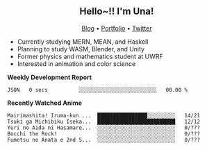 <h2 align="center">
  Hello~!! I'm Una!
</h2>

<p align="center">
  <a href="https://anarchy.website/">Blog</a> &bull;
  <a href="https://una-ada.github.io/">Portfolio</a> &bull;
  <a href="https://twitter.com/xn__z7x">Twitter</a>
</p>

- Currently studying MERN, MEAN, and Haskell
- Planning to study WASM, Blender, and Unity
- Former physics and mathematics student at UWRF
- Interested in animation and color science

**Weekly Development Report**

<!--START_SECTION:waka-->

```text
JSON   0 secs          ░░░░░░░░░░░░░░░░░░░░░░░░░   00.00 %
```

<!--END_SECTION:waka-->

**Recently Watched Anime**

<!-- RECENT-ANIME:START -->

    Mairimashita! Iruma-kun ...  ████████████████░░░░░░░░░   14/21
    Tsuki ga Michibiku Iseka...  █████████████████████████   12/12
    Yuri no Aida ni Hasamare...  ░░░░░░░░░░░░░░░░░░░░░░░░░   0/???
    Bocchi the Rock!             ░░░░░░░░░░░░░░░░░░░░░░░░░   0/???
    Fumetsu no Anata e 2nd S...  ░░░░░░░░░░░░░░░░░░░░░░░░░   0/???
<!-- RECENT-ANIME:END -->
